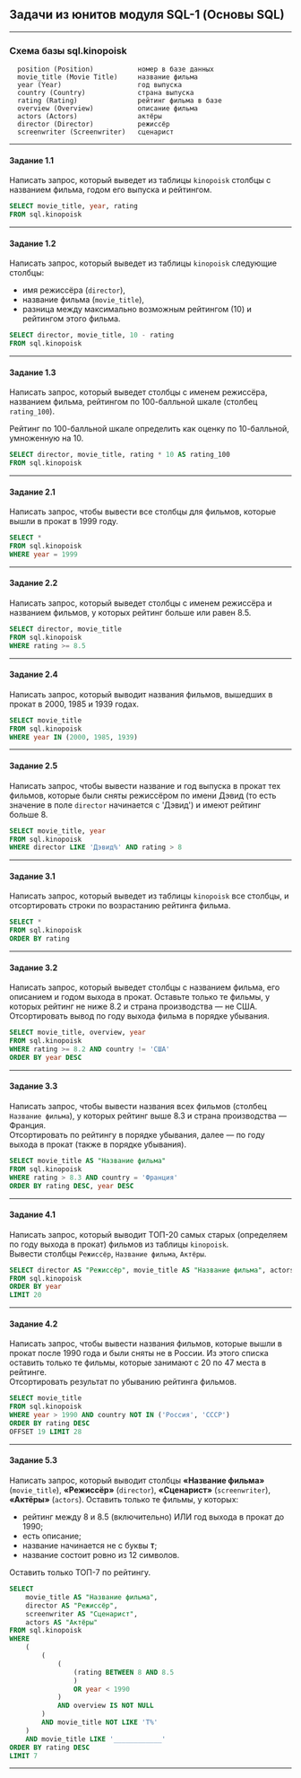 ## Задачи из юнитов модуля SQL-1 (Основы SQL) ##

----
### Схема базы sql.kinopoisk ###

      position (Position)           номер в базе данных
      movie_title (Movie Title)     название фильма
      year (Year)                   год выпуска
      country (Country)             страна выпуска
      rating (Rating)               рейтинг фильма в базе
      overview (Overview)           описание фильма
      actors (Actors)               актёры
      director (Director)           режиссёр
      screenwriter (Screenwriter)   сценарист

----

#### **Задание 1.1** ####

Написать запрос, который выведет из таблицы `kinopoisk` столбцы с названием
фильма, годом его выпуска и рейтингом.

```sql
SELECT movie_title, year, rating
FROM sql.kinopoisk
```

----

#### **Задание 1.2** ####

Написать запрос, который выведет из таблицы `kinopoisk` следующие столбцы:

- имя режиссёра (`director`),
- название фильма (`movie_title`),
- разница между максимально возможным рейтингом (10) и рейтингом этого фильма.

```sql
SELECT director, movie_title, 10 - rating
FROM sql.kinopoisk
```

----

#### **Задание 1.3** ####

Написать запрос, который выведет столбцы с именем режиссёра, названием фильма,
рейтингом по 100-балльной шкале (столбец `rating_100`).

Рейтинг по 100-балльной шкале определить как оценку по 10-балльной, умноженную
на 10.

```sql
SELECT director, movie_title, rating * 10 AS rating_100
FROM sql.kinopoisk
```

----

#### **Задание 2.1** ####

Написать запрос, чтобы вывести все столбцы для фильмов, которые вышли в прокат в
1999 году.

```sql
SELECT *
FROM sql.kinopoisk
WHERE year = 1999
```

----

#### **Задание 2.2** ####

Написать запрос, который выведет столбцы с именем режиссёра и названием фильмов,
у которых рейтинг больше или равен 8.5.

```sql
SELECT director, movie_title
FROM sql.kinopoisk
WHERE rating >= 8.5
```

----

#### **Задание 2.4** ####

Написать запрос, который выводит названия фильмов, вышедших в прокат в 2000,
1985 и 1939 годах.

```sql
SELECT movie_title
FROM sql.kinopoisk
WHERE year IN (2000, 1985, 1939)
```

----

#### **Задание 2.5** ####

Написать запрос, чтобы вывести название и год выпуска в прокат тех фильмов,
которые были сняты режиссёром по имени Дэвид (то есть значение в поле `director`
начинается с 'Дэвид') и имеют рейтинг больше 8.

```sql
SELECT movie_title, year
FROM sql.kinopoisk
WHERE director LIKE 'Дэвид%' AND rating > 8
```

----

#### **Задание 3.1** ####

Написать запрос, который выведет из таблицы `kinopoisk` все столбцы, и
отсортировать строки по возрастанию рейтинга фильма.

```sql
SELECT *
FROM sql.kinopoisk
ORDER BY rating
```

----

#### **Задание 3.2** ####

Написать запрос, который выведет столбцы с названием фильма, его описанием и
годом выхода в прокат. Оставьте только те фильмы, у которых рейтинг не ниже 8.2
и страна производства&nbsp;&mdash; не США.    
Отсортировать вывод по году выхода фильма в порядке убывания.

```sql
SELECT movie_title, overview, year
FROM sql.kinopoisk
WHERE rating >= 8.2 AND country != 'США'
ORDER BY year DESC
```

----

#### **Задание 3.3** ####

Написать запрос, чтобы вывести названия всех фильмов (столбец `Название фильма`),
у которых рейтинг выше 8.3 и страна производства&nbsp;&mdash; Франция.    
Отсортировать по рейтингу в порядке убывания, далее&nbsp;&mdash; по году выхода
в прокат (также в порядке убывания).

```sql
SELECT movie_title AS "Название фильма"
FROM sql.kinopoisk
WHERE rating > 8.3 AND country = 'Франция'
ORDER BY rating DESC, year DESC
```

----

#### **Задание 4.1** ####

Написать запрос, который выводит ТОП-20 самых старых (определяем по году выхода
в прокат) фильмов из таблицы `kinopoisk`.    
Вывести столбцы `Режиссёр`, `Название фильма`, `Актёры`.

```sql
SELECT director AS "Режиссёр", movie_title AS "Название фильма", actors AS "Актёры"
FROM sql.kinopoisk
ORDER BY year
LIMIT 20
```

----

#### **Задание 4.2** ####

Написать запрос, чтобы вывести названия фильмов, которые вышли в прокат после
1990 года и были сняты не в России. Из этого списка оставить только те фильмы,
которые занимают с 20 по 47 места в рейтинге.    
Отсортировать результат по убыванию рейтинга фильмов.

```sql
SELECT movie_title
FROM sql.kinopoisk
WHERE year > 1990 AND country NOT IN ('Россия', 'СССР')
ORDER BY rating DESC
OFFSET 19 LIMIT 28
```

----

#### **Задание 5.3** ####

Написать запрос, который выводит столбцы **&laquo;Название фильма&raquo;**
(`movie_title`), **&laquo;Режиссёр&raquo;** (`director`),
**&laquo;Сценарист&raquo;** (`screenwriter`), **&laquo;Актёры&raquo;**
(`actors`). Оставить только те фильмы, у которых:

- рейтинг между 8 и 8.5 (включительно) ИЛИ год выхода в прокат до 1990;
- есть описание;
- название начинается не с буквы **`Т`**;
- название состоит ровно из 12 символов.

Оставить только ТОП-7 по рейтингу.

```sql
SELECT
    movie_title AS "Название фильма",
    director AS "Режиссёр",
    screenwriter AS "Сценарист",
    actors AS "Актёры"
FROM sql.kinopoisk
WHERE
    (
        (
            (
                (rating BETWEEN 8 AND 8.5
                )
                OR year < 1990
            )
            AND overview IS NOT NULL
        )
        AND movie_title NOT LIKE 'Т%'
    )
    AND movie_title LIKE '____________'
ORDER BY rating DESC
LIMIT 7
```

----
